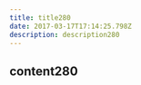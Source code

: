 ```yaml
---
title: title280
date: 2017-03-17T17:14:25.798Z
description: description280
---
```


## content280
  
